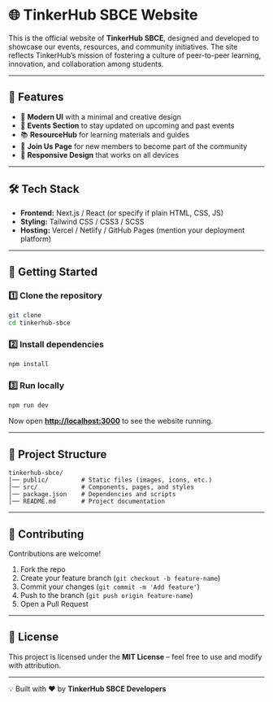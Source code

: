 # 🌐 TinkerHub SBCE Website

This is the official website of **TinkerHub SBCE**, designed and developed to showcase our events, resources, and community initiatives. The site reflects TinkerHub’s mission of fostering a culture of peer-to-peer learning, innovation, and collaboration among students.


---

## 📌 Features

* 🎨 **Modern UI** with a minimal and creative design
* 📰 **Events Section** to stay updated on upcoming and past events
* 📚 **ResourceHub** for learning materials and guides
* 🤝 **Join Us Page** for new members to become part of the community
* 📱 **Responsive Design** that works on all devices

---

## 🛠️ Tech Stack

* **Frontend:** Next.js / React (or specify if plain HTML, CSS, JS)
* **Styling:** Tailwind CSS / CSS3 / SCSS
* **Hosting:** Vercel / Netlify / GitHub Pages (mention your deployment platform)

---

## 🚀 Getting Started

### 1️⃣ Clone the repository

```bash
git clone 
cd tinkerhub-sbce
```

### 2️⃣ Install dependencies

```bash
npm install
```

### 3️⃣ Run locally

```bash
npm run dev
```

Now open **[http://localhost:3000](http://localhost:3000)** to see the website running.

---

## 📂 Project Structure

```
tinkerhub-sbce/
│── public/         # Static files (images, icons, etc.)
│── src/            # Components, pages, and styles
│── package.json    # Dependencies and scripts
│── README.md       # Project documentation
```

---
## 🤝 Contributing

Contributions are welcome!

1. Fork the repo
2. Create your feature branch (`git checkout -b feature-name`)
3. Commit your changes (`git commit -m 'Add feature'`)
4. Push to the branch (`git push origin feature-name`)
5. Open a Pull Request

---

## 📜 License

This project is licensed under the **MIT License** – feel free to use and modify with attribution.

---

💡 Built with ❤️ by **TinkerHub SBCE Developers**

